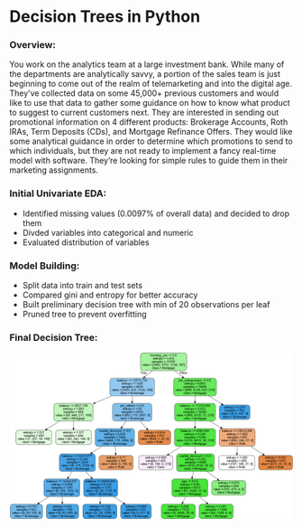 # Decision Trees in Python

### Overview:
You work on the analytics team at a large investment bank. While many of the departments are analytically savvy, a portion of the sales team is just beginning to come out of the realm of telemarketing and into the digital age. They’ve collected data on some 45,000+ previous customers and would like to use that data to gather some guidance on how to know what product to suggest to current customers next. They are interested in sending out promotional information on 4 different products: Brokerage Accounts, Roth IRAs, Term Deposits (CDs), and Mortgage Refinance Offers. They would like some analytical guidance in order to determine which promotions to send to which individuals, but they are not ready to implement a fancy real-time model with software. They’re looking for simple rules to guide them in their marketing assignments.

### Initial Univariate EDA:
- Identified missing values (0.0097% of overall data) and decided to drop them 
- Divded variables into categorical and numeric
- Evaluated distribution of variables

### Model Building:
- Split data into train and test sets
- Compared gini and entropy for better accuracy
- Built preliminary decision tree with min of 20 observations per leaf
- Pruned tree to prevent overfitting

### Final Decision Tree:
<img src="images/decision tree.png" width=800>
